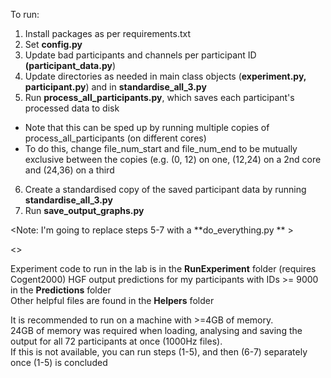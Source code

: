 To run:  

1) Install packages as per requirements.txt  
2) Set **config.py**  
3) Update bad participants and channels per participant ID **(participant_data.py**)  
4) Update directories as needed in main class objects (**experiment.py, participant.py**) and in **standardise_all_3.py**    
5) Run **process_all_participants.py**, which saves each participant's processed data to disk  
- Note that this can be sped up by running multiple copies of process_all_participants (on different cores)  
- To do this, change file_num_start and file_num_end to be mutually exclusive between the copies  (e.g. (0, 12) on one, (12,24) on a 2nd core and (24,36) on a third  
6) Create a standardised copy of the saved participant data by running **standardise_all_3.py**  
7) Run **save_output_graphs.py**   

<Note: I'm going to replace steps 5-7 with a **do_everything.py ** >  
  
  
<>
  
Experiment code to run in the lab is in the **RunExperiment** folder (requires Cogent2000)
HGF output predictions for my participants with IDs >= 9000 in the **Predictions** folder  
Other helpful files are found in the **Helpers** folder  
  
It is recommended to run on a machine with >=4GB of memory.  
24GB of memory was required when loading, analysing and saving the output for all 72 participants at once (1000Hz files).  
If this is not available, you can run steps (1-5), and then (6-7) separately once (1-5) is concluded  

